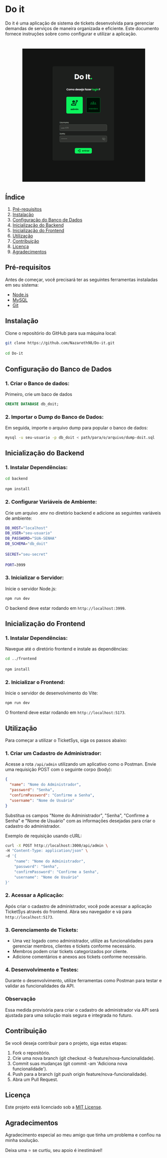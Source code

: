 # Do it

Do it é uma aplicação de sistema de tickets desenvolvida para gerenciar demandas de serviços de maneira organizada e eficiente. Este documento fornece instruções sobre como configurar e utilizar a aplicação.

<h1 align="center">
  <img alt="DesktopView" title="Aplicação em funcionamento no Desktop" src="https://github.com/Nazareth98/Do-it/blob/master/images/image%201.png" height="425" />
</h1>

## Índice

1. [Pré-requisitos](#pré-requisitos)
2. [Instalação](#instalação)
3. [Configuração do Banco de Dados](#configuração-do-banco-de-dados)
4. [Inicialização do Backend](#inicialização-do-backend)
5. [Inicialização do Frontend](#inicialização-do-frontend)
6. [Utilização](#utilização)
7. [Contribuição](#contribuição)
8. [Licença](#licença)
9. [Agradecimentos](#agradecimentos)

## Pré-requisitos

Antes de começar, você precisará ter as seguintes ferramentas instaladas em seu sistema:

- [Node.js](https://nodejs.org/en/download/)
- [MySQL](https://dev.mysql.com/downloads/)
- [Git](https://git-scm.com/)

## Instalação

Clone o repositório do GitHub para sua máquina local:

```bash
git clone https://github.com/Nazareth98/Do-it.git

cd Do-it
```

## Configuração do Banco de Dados

### 1. Criar o Banco de dados:

Primeiro, crie um baco de dados

```sql
CREATE DATABASE db_doit;
```

### 2. Importar o Dump do Banco de Dados:

Em seguida, importe o arquivo dump para popular o banco de dados:

```bash
mysql -u seu-usuario -p db_doit < path/para/o/arquivo/dump-doit.sql
```

## Inicialização do Backend

### 1. Instalar Dependências:

```bash
cd backend

npm install
```

### 2. Configurar Variáveis de Ambiente:

Crie um arquivo .env no diretório backend e adicione as seguintes variáveis de ambiente:

```bash
DB_HOST="localhost"
DB_USER="seu-usuario"
DB_PASSWORD="SUA-SENHA"
DB_SCHEMA="db_doit"

SECRET="seu-secret"

PORT=3999
```

### 3. Inicializar o Servidor:

Inicie o servidor Node.js:

```bash
npm run dev
```

O backend deve estar rodando em `http://localhost:3999`.

## Inicialização do Frontend

### 1. Instalar Dependências:

Navegue até o diretório frontend e instale as dependências:

```bash
cd ../frontend

npm install
```

### 2. Inicializar o Frontend:

Inicie o servidor de desenvolvimento do Vite:

```bash
npm run dev
```

O frontend deve estar rodando em `http://localhost:5173`.

## Utilização

Para começar a utilizar o TicketSys, siga os passos abaixo:

### 1. Criar um Cadastro de Administrador:

Acesse a rota `/api/admin` utilizando um aplicativo como o Postman. Envie uma requisição POST com o seguinte corpo (body):

```json
{
  "name": "Nome do Administrador",
  "password": "Senha",
  "confirmPassword": "Confirme a Senha",
  "username": "Nome de Usuário"
}
```

Substitua os campos "Nome do Administrador", "Senha", "Confirme a Senha" e "Nome de Usuário" com as informações desejadas para criar o cadastro do administrador.

Exemplo de requisição usando cURL:

```bash
curl -X POST http://localhost:3000/api/admin \
-H "Content-Type: application/json" \
-d '{
    "name": "Nome do Administrador",
    "password": "Senha",
    "confirmPassword": "Confirme a Senha",
    "username": "Nome de Usuário"
}'
```

### 2. Acessar a Aplicação:

Após criar o cadastro de administrador, você pode acessar a aplicação TicketSys através do frontend. Abra seu navegador e vá para `http://localhost:5173`.

### 3. Gerenciamento de Tickets:

- Uma vez logado como administrador, utilize as funcionalidades para gerenciar membros, clientes e tickets conforme necessário.
- Membros podem criar tickets categorizados por cliente.
- Adicione comentários e anexos aos tickets conforme necessário.

### 4. Desenvolvimento e Testes:

Durante o desenvolvimento, utilize ferramentas como Postman para testar e validar as funcionalidades da API.

### Observação

Essa medida provisória para criar o cadastro de administrador via API será ajustada para uma solução mais segura e integrada no futuro.

## Contribuição

Se você deseja contribuir para o projeto, siga estas etapas:

1. Fork o repositório.
2. Crie uma nova branch (git checkout -b feature/nova-funcionalidade).
3. Commit suas mudanças (git commit -am 'Adiciona nova funcionalidade').
4. Push para a branch (git push origin feature/nova-funcionalidade).
5. Abra um Pull Request.

## Licença

Este projeto está licenciado sob a [MIT License](LICENSE).

## Agradecimentos

Agradecimento especial ao meu amigo que tinha um problema e confiou na minha soulução.

Deixa uma ⭐ se curtiu, seu apoio é inestimável!
